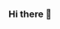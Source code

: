 ### Hi there 👋

<!--
**Gaet36/Gaet36** is a ✨ _special_ ✨ repository because its `README.md` (this file) appears on your GitHub profile.

Here are some ideas to get you started:

### - 🔭 I’m currently working on ...
- 🌱 I’m currently learning ...
- 👯 I’m looking to collaborate on ...
- 🤔 I’m looking for help with ...
- 💬 Ask me about ...
- 📫 How to reach me: ...
- 😄 Pronouns: ...
- ⚡ Fun fact: ...
-->
